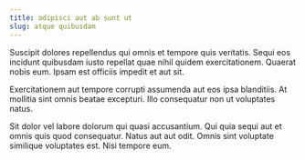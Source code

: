 ```yaml
---
title: adipisci aut ab sunt ut
slug: atque quibusdam
---
```


Suscipit dolores repellendus qui omnis et tempore quis veritatis. Sequi eos incidunt quibusdam iusto repellat quae nihil quidem exercitationem. Quaerat nobis eum. Ipsam est officiis impedit et aut sit.

Exercitationem aut tempore corrupti assumenda aut eos ipsa blanditiis. At mollitia sint omnis beatae excepturi. Illo consequatur non ut voluptates natus.

Sit dolor vel labore dolorum qui quasi accusantium. Qui quia sequi aut et omnis quis quod consequatur. Natus aut aut odit. Omnis sint voluptate similique voluptates est. Nisi tempore eum.
